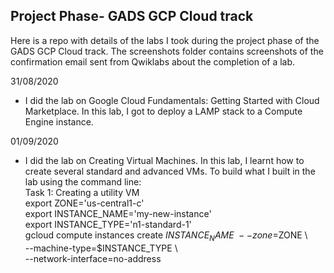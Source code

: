 ## Project Phase- GADS GCP Cloud track

Here is a repo with details of the labs I took during the project phase of the GADS GCP Cloud track. The screenshots
folder contains screenshots of the confirmation email sent from Qwiklabs about the completion of a lab.

31/08/2020
-  I did the lab on Google Cloud Fundamentals: Getting Started with Cloud Marketplace. In this lab,
I got to deploy a LAMP stack to a Compute Engine instance.

01/09/2020
-  I did the lab on Creating Virtual Machines. In this lab, I learnt how to create several standard
and advanced VMs.
To build what I built in the lab using the command line:  
 Task 1: Creating a utility VM  
 export ZONE='us-central1-c'  
 export INSTANCE_NAME='my-new-instance'  
 export INSTANCE_TYPE='n1-standard-1'  
 gcloud compute instances create $INSTANCE_NAME \  
          --zone=$ZONE \  
          --machine-type=$INSTANCE_TYPE \  
          --network-interface=no-address

